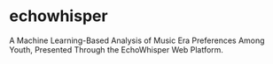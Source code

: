 # echowhisper
A Machine Learning-Based Analysis of Music Era Preferences Among Youth, Presented Through the EchoWhisper Web Platform.
